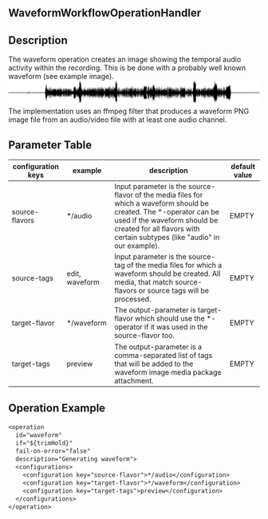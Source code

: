 ## WaveformWorkflowOperationHandler

## Description
The waveform operation creates an image showing the temporal audio activity within the recording.
This is be done with a probably well known waveform (see example image).
![waveform](waveform.png)
The implementation uses an ffmpeg filter that produces a waveform PNG image file from an audio/video file
with at least one audio channel.

## Parameter Table

|configuration keys|example|description|default value|
|------------------|-------|-----------|-------------|
|source-flavors |*/audio    |Input parameter is the source-flavor of the media files for which a waveform should be created. The *-operator can be used if the waveform should be created for all flavors with certain subtypes (like "audio" in our example).|EMPTY|
|source-tags    |edit, waveform |Input parameter is the source-tag of the media files for which a waveform should be created. All media, that match source-flavors or source tags will be processed.|EMPTY|
|target-flavor	|*/waveform	|The output-parameter is target-flavor which should use the *-operator if it was used in the source-flavor too.|EMPTY|
|target-tags	  |preview	  |The output-parameter is a comma-separated list of tags that will be added to the waveform image media package attachment. |EMPTY|

## Operation Example

    <operation
      id="waveform"
      if="${trimHold}"
      fail-on-error="false"
      description="Generating waveform">
      <configurations>
        <configuration key="source-flavor">*/audio</configuration>
        <configuration key="target-flavor">*/waveform</configuration>
        <configuration key="target-tags">preview</configuration>
      </configurations>
    </operation>

